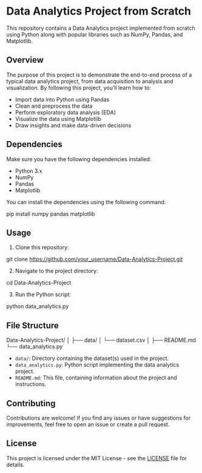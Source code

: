 # Data Analytics Project from Scratch

This repository contains a Data Analytics project implemented from scratch using Python along with popular libraries such as NumPy, Pandas, and Matplotlib.

## Overview

The purpose of this project is to demonstrate the end-to-end process of a typical data analytics project, from data acquisition to analysis and visualization. By following this project, you'll learn how to:

- Import data into Python using Pandas
- Clean and preprocess the data
- Perform exploratory data analysis (EDA)
- Visualize the data using Matplotlib
- Draw insights and make data-driven decisions

## Dependencies

Make sure you have the following dependencies installed:

- Python 3.x
- NumPy
- Pandas
- Matplotlib

You can install the dependencies using the following command:

pip install numpy pandas matplotlib


## Usage

1. Clone this repository:

git clone https://github.com/your_username/Data-Analytics-Project.git


2. Navigate to the project directory:

cd Data-Analytics-Project


3. Run the Python script:

python data_analytics.py


## File Structure

Data-Analytics-Project/
│
├── data/
│ └── dataset.csv
│
├── README.md
└── data_analytics.py


- `data/`: Directory containing the dataset(s) used in the project.
- `data_analytics.py`: Python script implementing the data analytics project.
- `README.md`: This file, containing information about the project and instructions.

## Contributing

Contributions are welcome! If you find any issues or have suggestions for improvements, feel free to open an issue or create a pull request.

## License

This project is licensed under the MIT License - see the [LICENSE](LICENSE) file for details.

